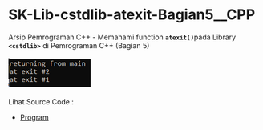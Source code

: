 # SK-Lib-cstdlib-atexit-Bagian5__CPP
Arsip Pemrograman C++ - Memahami function <code><b>atexit()</b></code>pada Library <code><b>&lt;cstdlib></b></code> di Pemrograman C++ (Bagian 5)<br><br>
<img src="https://github.com/RizkyKhapidsyah/SK-Lib-cstdlib-atexit-Bagian5__CPP/blob/master/SK-Lib-cstdlib-atexit-Bagian5__CPP/x64/result/001.PNG"><br><br>
Lihat Source Code : <br>
- <a href="https://github.com/RizkyKhapidsyah/SK-Lib-cstdlib-atexit-Bagian5__CPP/blob/master/SK-Lib-cstdlib-atexit-Bagian5__CPP/Source.cpp">Program</a>
